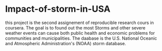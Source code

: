 # Impact-of-storm-in-USA
this  project is the second assignement of reproducible research cours in coursera.
The goal is to found out the most Storms and other severe weather events can cause both public health
and economic problems for communities and municipalities.
The daabase is the U.S. National Oceanic and Atmospheric Administration's
(NOAA) storm database.

